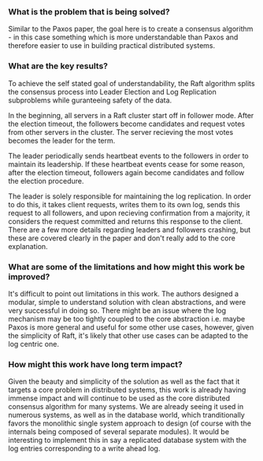 ### What is the problem that is being solved?

Similar to the Paxos paper, the goal here is to create a consensus algorithm - in this case something which is more understandable than Paxos and therefore easier to use in building practical distributed systems.

### What are the key results?

To achieve the self stated goal of understandability, the Raft algorithm splits the consensus process into Leader Election and Log Replication subproblems while guranteeing safety of the data.

In the beginning, all servers in a Raft cluster start off in follower mode. After the election timeout, the followers become candidates and request votes from other servers in the cluster. The server recieving the most votes becomes the leader for the term. 

The leader periodically sends heartbeat events to the followers in order to maintain its leadership. If these heartbeat events cease for some reason, after the election timeout, followers again become candidates and follow the election procedure.

The leader is solely responsible for maintaining the log replication. In order to do this, it takes client requests, writes them to its own log, sends this request to all followers, and upon recieving confirmation from a majority, it considers the request committed and returns this response to the client. There are a few more details regarding leaders and followers crashing, but these are covered clearly in the paper and don't really add to the core explanation.

### What are some of the limitations and how might this work be improved?

It's difficult to point out limitations in this work. The authors designed a modular, simple to understand solution with clean abstractions, and were very successful in doing so. There might be an issue where the log mechanism may be too tightly coupled to the core abstraction i.e. maybe Paxos is more general and useful for some other use cases, however, given the simplicity of Raft, it's likely that other use cases can be adapted to the log centric one.

### How might this work have long term impact?

Given the beauty and simplicity of the solution as well as the fact that it targets a core problem in distributed systems, this work is already having immense impact and will continue to be used as the core distributed consensus algorithm for many systems. We are already seeing it used in numerous systems, as well as in the database world, which tranditionally favors the monolithic single system approach to design (of course with the internals being composed of several separate modules). It would be interesting to implement this in say a replicated database system with the log entries corresponding to a write ahead log.